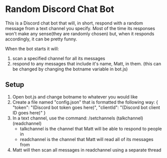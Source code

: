 # Random Discord Chat Bot
This is a Discord chat bot that will, in short, respond with a random message from a text channel you specify.
Most of the time its responses won't make any sense(they are randomly chosen) but, when it responds accordingly, it can be pretty funny.

When the bot starts it will:
1. scan a specified channel for all its messages
2. respond to any messages that include it's name, Matt, in them. (this can be changed by changing the botname variable in bot.js)

## Setup
1. Open bot.js and change botname to whatever you would like
2. Create a file named "config.json" that is formatted the following way:
      {
        "token":	"(Discord bot token goes here)",
        "clientId":	"(Discord bot client ID goes here)"
      }
3. In a text channel, use the command: /setchannels (talkchannel) (readchannel)
      - talkchannel is the channel that Matt will be able to respond to people in
      - readchannel is the channel that Matt will read all of its messages from
4. Matt will then scan all messages in readchannel using a separate thread
